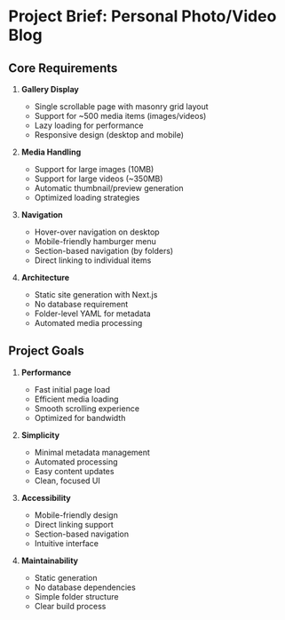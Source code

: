 # Project Brief: Personal Photo/Video Blog

## Core Requirements

1. **Gallery Display**
   - Single scrollable page with masonry grid layout
   - Support for ~500 media items (images/videos)
   - Lazy loading for performance
   - Responsive design (desktop and mobile)

2. **Media Handling**
   - Support for large images (10MB)
   - Support for large videos (~350MB)
   - Automatic thumbnail/preview generation
   - Optimized loading strategies

3. **Navigation**
   - Hover-over navigation on desktop
   - Mobile-friendly hamburger menu
   - Section-based navigation (by folders)
   - Direct linking to individual items

4. **Architecture**
   - Static site generation with Next.js
   - No database requirement
   - Folder-level YAML for metadata
   - Automated media processing

## Project Goals

1. **Performance**
   - Fast initial page load
   - Efficient media loading
   - Smooth scrolling experience
   - Optimized for bandwidth

2. **Simplicity**
   - Minimal metadata management
   - Automated processing
   - Easy content updates
   - Clean, focused UI

3. **Accessibility**
   - Mobile-friendly design
   - Direct linking support
   - Section-based navigation
   - Intuitive interface

4. **Maintainability**
   - Static generation
   - No database dependencies
   - Simple folder structure
   - Clear build process
